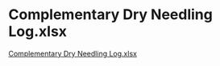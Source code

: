 # Complementary Dry Needling Log.xlsx

[Complementary Dry Needling Log.xlsx](Complementary%20Dry%20Needling%20Log%20xlsx%205fdb44e0ee914a65ab9dfe88dffa0d98/Complementary_Dry_Needling_Log.xlsx)